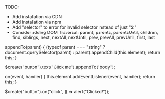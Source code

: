 TODO:
- Add installation via CDN
- Add installation via npm
- Add "selector" to error for invalid selector instead of just "$:"
- Consider adding DOM Traversal: parent, parents, parentsUntil, children, find, siblings, next, nextAll, nextUntil, prev, prevAll, prevUntil, first, last


appendTo(parent) {
  (typeof parent === "string" ? document.querySelector(parent) : parent).appendChild(this.element);
  return this;
}

$create("button").text("Click me").appendTo("body");

on(event, handler) {
  this.element.addEventListener(event, handler);
  return this;
}

$create("button").on("click", () => alert("Clicked!"));
